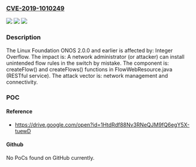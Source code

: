 ### [CVE-2019-1010249](https://cve.mitre.org/cgi-bin/cvename.cgi?name=CVE-2019-1010249)
![](https://img.shields.io/static/v1?label=Product&message=ONOS&color=blue)
![](https://img.shields.io/static/v1?label=Version&message=2.0.0%20and%20earlier%20&color=brightgreen)
![](https://img.shields.io/static/v1?label=Vulnerability&message=Integer%20Overflow&color=brightgreen)

### Description

The Linux Foundation ONOS 2.0.0 and earlier is affected by: Integer Overflow. The impact is: A network administrator (or attacker) can install unintended flow rules in the switch by mistake. The component is: createFlow() and createFlows() functions in FlowWebResource.java (RESTful service). The attack vector is: network management and connectivity.

### POC

#### Reference
- https://drive.google.com/open?id=1HtdRdf88Nv3RNeQJM9fQ6egY5X-tuewD

#### Github
No PoCs found on GitHub currently.

